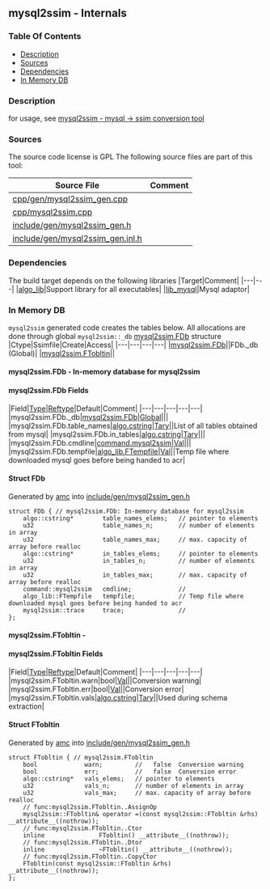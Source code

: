 ## mysql2ssim - Internals


### Table Of Contents
<a href="#table-of-contents"></a>
<!-- dev.mdmark  mdmark:MDSECTION  state:BEG_AUTO  param:Toc -->
* [Description](#description)
* [Sources](#sources)
* [Dependencies](#dependencies)
* [In Memory DB](#in-memory-db)

<!-- dev.mdmark  mdmark:MDSECTION  state:END_AUTO  param:Toc -->

### Description
<a href="#description"></a>
<!-- dev.mdmark  mdmark:MDSECTION  state:BEG_AUTO  param:Description -->
for usage, see [mysql2ssim - mysql -> ssim conversion tool](/txt/exe/mysql2ssim/README.md)

<!-- dev.mdmark  mdmark:MDSECTION  state:END_AUTO  param:Description -->

### Sources
<a href="#sources"></a>
<!-- dev.mdmark  mdmark:MDSECTION  state:BEG_AUTO  param:Sources -->
The source code license is GPL
The following source files are part of this tool:

|Source File|Comment|
|---|---|
|[cpp/gen/mysql2ssim_gen.cpp](/cpp/gen/mysql2ssim_gen.cpp)||
|[cpp/mysql2ssim.cpp](/cpp/mysql2ssim.cpp)||
|[include/gen/mysql2ssim_gen.h](/include/gen/mysql2ssim_gen.h)||
|[include/gen/mysql2ssim_gen.inl.h](/include/gen/mysql2ssim_gen.inl.h)||

<!-- dev.mdmark  mdmark:MDSECTION  state:END_AUTO  param:Sources -->

### Dependencies
<a href="#dependencies"></a>
<!-- dev.mdmark  mdmark:MDSECTION  state:BEG_AUTO  param:Dependencies -->
The build target depends on the following libraries
|Target|Comment|
|---|---|
|[algo_lib](/txt/lib/algo_lib/README.md)|Support library for all executables|
|[lib_mysql](/txt/lib/lib_mysql/README.md)|Mysql adaptor|

<!-- dev.mdmark  mdmark:MDSECTION  state:END_AUTO  param:Dependencies -->

### In Memory DB
<a href="#in-memory-db"></a>
<!-- dev.mdmark  mdmark:MDSECTION  state:BEG_AUTO  param:Imdb -->
`mysql2ssim` generated code creates the tables below.
All allocations are done through global `mysql2ssim::_db` [mysql2ssim.FDb](#mysql2ssim-fdb) structure
|Ctype|Ssimfile|Create|Access|
|---|---|---|---|
|[mysql2ssim.FDb](#mysql2ssim-fdb)||FDb._db (Global)|
|[mysql2ssim.FTobltin](#mysql2ssim-ftobltin)||

#### mysql2ssim.FDb - In-memory database for mysql2ssim
<a href="#mysql2ssim-fdb"></a>

#### mysql2ssim.FDb Fields
<a href="#mysql2ssim-fdb-fields"></a>
|Field|[Type](/txt/ssimdb/dmmeta/ctype.md)|[Reftype](/txt/ssimdb/dmmeta/reftype.md)|Default|Comment|
|---|---|---|---|---|
|mysql2ssim.FDb._db|[mysql2ssim.FDb](/txt/exe/mysql2ssim/internals.md#mysql2ssim-fdb)|[Global](/txt/exe/amc/reftypes.md#global)|||
|mysql2ssim.FDb.table_names|[algo.cstring](/txt/protocol/algo/cstring.md)|[Tary](/txt/exe/amc/reftypes.md#tary)||List of all tables obtained from mysql|
|mysql2ssim.FDb.in_tables|[algo.cstring](/txt/protocol/algo/cstring.md)|[Tary](/txt/exe/amc/reftypes.md#tary)|||
|mysql2ssim.FDb.cmdline|[command.mysql2ssim](/txt/protocol/command/README.md#command-mysql2ssim)|[Val](/txt/exe/amc/reftypes.md#val)|||
|mysql2ssim.FDb.tempfile|[algo_lib.FTempfile](/txt/lib/algo_lib/README.md#algo_lib-ftempfile)|[Val](/txt/exe/amc/reftypes.md#val)||Temp file where downloaded mysql goes before being handed to acr|

#### Struct FDb
<a href="#struct-fdb"></a>
Generated by [amc](/txt/exe/amc/README.md) into [include/gen/mysql2ssim_gen.h](/include/gen/mysql2ssim_gen.h)
```
struct FDb { // mysql2ssim.FDb: In-memory database for mysql2ssim
    algo::cstring*        table_names_elems;   // pointer to elements
    u32                   table_names_n;       // number of elements in array
    u32                   table_names_max;     // max. capacity of array before realloc
    algo::cstring*        in_tables_elems;     // pointer to elements
    u32                   in_tables_n;         // number of elements in array
    u32                   in_tables_max;       // max. capacity of array before realloc
    command::mysql2ssim   cmdline;             //
    algo_lib::FTempfile   tempfile;            // Temp file where downloaded mysql goes before being handed to acr
    mysql2ssim::trace     trace;               //
};
```

#### mysql2ssim.FTobltin - 
<a href="#mysql2ssim-ftobltin"></a>

#### mysql2ssim.FTobltin Fields
<a href="#mysql2ssim-ftobltin-fields"></a>
|Field|[Type](/txt/ssimdb/dmmeta/ctype.md)|[Reftype](/txt/ssimdb/dmmeta/reftype.md)|Default|Comment|
|---|---|---|---|---|
|mysql2ssim.FTobltin.warn|bool|[Val](/txt/exe/amc/reftypes.md#val)||Conversion warning|
|mysql2ssim.FTobltin.err|bool|[Val](/txt/exe/amc/reftypes.md#val)||Conversion error|
|mysql2ssim.FTobltin.vals|[algo.cstring](/txt/protocol/algo/cstring.md)|[Tary](/txt/exe/amc/reftypes.md#tary)||Used during schema extraction|

#### Struct FTobltin
<a href="#struct-ftobltin"></a>
Generated by [amc](/txt/exe/amc/README.md) into [include/gen/mysql2ssim_gen.h](/include/gen/mysql2ssim_gen.h)
```
struct FTobltin { // mysql2ssim.FTobltin
    bool             warn;         //   false  Conversion warning
    bool             err;          //   false  Conversion error
    algo::cstring*   vals_elems;   // pointer to elements
    u32              vals_n;       // number of elements in array
    u32              vals_max;     // max. capacity of array before realloc
    // func:mysql2ssim.FTobltin..AssignOp
    mysql2ssim::FTobltin& operator =(const mysql2ssim::FTobltin &rhs) __attribute__((nothrow));
    // func:mysql2ssim.FTobltin..Ctor
    inline               FTobltin() __attribute__((nothrow));
    // func:mysql2ssim.FTobltin..Dtor
    inline               ~FTobltin() __attribute__((nothrow));
    // func:mysql2ssim.FTobltin..CopyCtor
    FTobltin(const mysql2ssim::FTobltin &rhs) __attribute__((nothrow));
};
```

<!-- dev.mdmark  mdmark:MDSECTION  state:END_AUTO  param:Imdb -->

